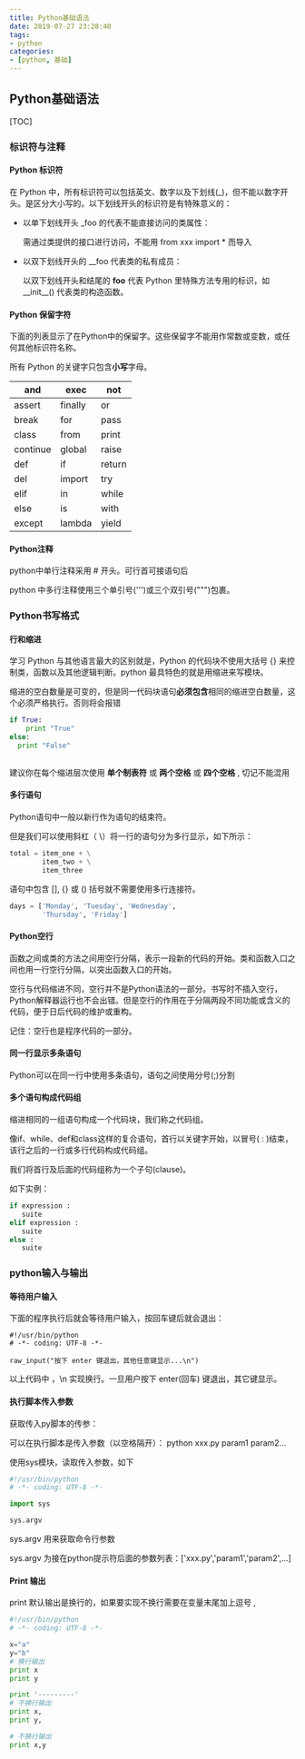 ```yaml
---
title: Python基础语法
date: 2019-07-27 23:28:40
tags:
- python
categories:
- [python, 基础]
---
```


## Python基础语法

[TOC]

### 标识符与注释

#### Python 标识符

在 Python 中，所有标识符可以包括英文、数字以及下划线(_)，但不能以数字开头。是区分大小写的。以下划线开头的标识符是有特殊意义的：

- 以单下划线开头 _foo 的代表不能直接访问的类属性：

  需通过类提供的接口进行访问，不能用 from xxx import * 而导入

- 以双下划线开头的 __foo 代表类的私有成员：

  以双下划线开头和结尾的 __foo__ 代表 Python 里特殊方法专用的标识，如__init__() 代表类的构造函数。

#### Python 保留字符

下面的列表显示了在Python中的保留字。这些保留字不能用作常数或变数，或任何其他标识符名称。

所有 Python 的关键字只包含**小写**字母。

| and      | exec    | not    |
| -------- | ------- | ------ |
| assert   | finally | or     |
| break    | for     | pass   |
| class    | from    | print  |
| continue | global  | raise  |
| def      | if      | return |
| del      | import  | try    |
| elif     | in      | while  |
| else     | is      | with   |
| except   | lambda  | yield  |

<!-- more -->

#### Python注释

python中单行注释采用 # 开头。可行首可接语句后

python 中多行注释使用三个单引号(''')或三个双引号(""")包裹。



### Python书写格式

#### 行和缩进

学习 Python 与其他语言最大的区别就是，Python 的代码块不使用大括号 {} 来控制类，函数以及其他逻辑判断。python 最具特色的就是用缩进来写模块。

缩进的空白数量是可变的，但是同一代码块语句**必须包含**相同的缩进空白数量，这个必须严格执行。否则将会报错

```python
if True:
    print "True"
else:
  print "False"
 
```

建议你在每个缩进层次使用 **单个制表符** 或 **两个空格** 或 **四个空格** , 切记不能混用

#### 多行语句

Python语句中一般以新行作为语句的结束符。

但是我们可以使用斜杠（ \）将一行的语句分为多行显示，如下所示：

```python
total = item_one + \
        item_two + \
        item_three
```

语句中包含 [], {} 或 () 括号就不需要使用多行连接符。

```python
days = ['Monday', 'Tuesday', 'Wednesday',
        'Thursday', 'Friday']
```



#### Python空行

函数之间或类的方法之间用空行分隔，表示一段新的代码的开始。类和函数入口之间也用一行空行分隔，以突出函数入口的开始。

空行与代码缩进不同，空行并不是Python语法的一部分。书写时不插入空行，Python解释器运行也不会出错。但是空行的作用在于分隔两段不同功能或含义的代码，便于日后代码的维护或重构。

记住：空行也是程序代码的一部分。

#### 同一行显示多条语句

Python可以在同一行中使用多条语句，语句之间使用分号(;)分割

#### 多个语句构成代码组

缩进相同的一组语句构成一个代码块，我们称之代码组。

像if、while、def和class这样的复合语句，首行以关键字开始，以冒号( : )结束，该行之后的一行或多行代码构成代码组。

我们将首行及后面的代码组称为一个子句(clause)。

如下实例：

```python
if expression : 
   suite 
elif expression :  
   suite  
else :  
   suite 
```

### python输入与输出

#### 等待用户输入

下面的程序执行后就会等待用户输入，按回车键后就会退出：

```
#!/usr/bin/python
# -*- coding: UTF-8 -*-

raw_input("按下 enter 键退出，其他任意键显示...\n")

```

以上代码中 ，\n 实现换行。一旦用户按下 enter(回车) 键退出，其它键显示。

#### 执行脚本传入参数

获取传入py脚本的传参：

可以在执行脚本是传入参数（以空格隔开）： python xxx.py param1 param2...

使用sys模块，读取传入参数，如下

```python
#!/usr/bin/python
# -*- coding: UTF-8 -*-

import sys

sys.argv
```

sys.argv 用来获取命令行参数

sys.argv 为接在python提示符后面的参数列表：['xxx.py','param1','param2',...]

#### Print 输出

print 默认输出是换行的，如果要实现不换行需要在变量末尾加上逗号 ,

```python
#!/usr/bin/python
# -*- coding: UTF-8 -*-

x="a"
y="b"
# 换行输出
print x
print y

print '---------'
# 不换行输出
print x,
print y,

# 不换行输出
print x,y

```